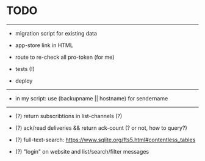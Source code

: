 

  TODO
========

-------------------------------------------------------------------------------------------------------------------------------

 - migration script for existing data

 - app-store link in HTML

 - route to re-check all pro-token (for me)

 - tests (!)

 - deploy

-------------------------------------------------------------------------------------------------------------------------------

 - in my script: use (backupname || hostname) for sendername

-------------------------------------------------------------------------------------------------------------------------------

 - (?) return subscribtions in list-channels (?)

 - (?) ack/read deliveries && return ack-count  (? or not, how to query?)

 - (?) full-text-search: https://www.sqlite.org/fts5.html#contentless_tables

 - (?) "login" on website and list/search/filter messages